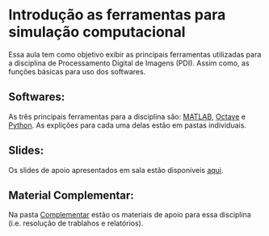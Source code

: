Introdução as ferramentas para simulação computacional
======

Essa aula tem como objetivo exibir as principais ferramentas utilizadas para a disciplina de Processamento Digital de Imagens (PDI). Assim como, as funções básicas para uso dos softwares.

## Softwares:

As três principais ferramentas para a disciplina são: [MATLAB](MATLAB_and_Octave),  [Octave](MATLAB_and_Octave) e [Python](Python). As explições para cada uma delas estão em pastas individuais.

## Slides:

Os slides de apoio apresentados em sala estão disponiveis [aqui](Slides_L_01_Howto.pptx).

## Material Complementar:

Na pasta [Complementar](Complementar) estão os materiais de apoio para essa disciplina (i.e. resolução de trablahos e relatórios).









